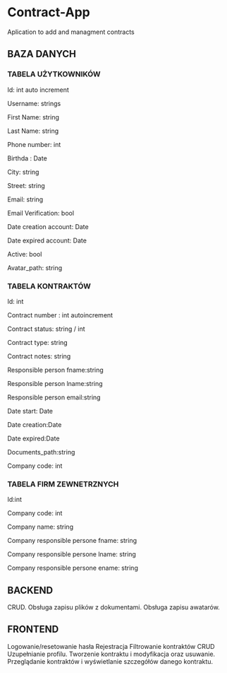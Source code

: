 # Contract-App
Aplication to add and managment contracts 

## **BAZA DANYCH**

### TABELA UŻYTKOWNIKÓW
Id: int auto increment

Username: strings

First Name: string

Last Name: string

Phone number: int

Birthda : Date

City: string

Street: string

Email: string

Email Verification: bool

Date creation account: Date

Date expired account: Date

Active: bool

Avatar_path: string

### TABELA KONTRAKTÓW
Id: int

Contract number : int autoincrement

Contract status: string / int

Contract type: string

Contract notes: string

Responsible person fname:string

Responsible person lname:string

Responsible person email:string

Date start: Date

Date creation:Date

Date expired:Date

Documents_path:string

Company code: int

### TABELA FIRM ZEWNETRZNYCH
Id:int

Company code: int

Company name: string

Company responsible persone fname: string

Company responsible persone lname: string

Company responsible persone ename: string

## **BACKEND**
CRUD.
Obsługa zapisu plików z dokumentami.
Obsługa zapisu awatarów.


## **FRONTEND**
Logowanie/resetowanie hasła
Rejestracja
Filtrowanie kontraktów
CRUD
Uzupełnianie profilu.
Tworzenie kontraktu i modyfikacja oraz usuwanie.
Przeglądanie kontraktów i wyświetlanie szczegółów danego kontraktu.
